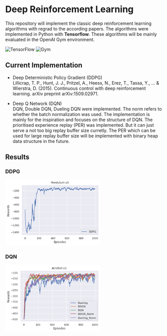 # Deep Reinforcement Learning

This repository will implement the classic deep reinforcement learning algorithms with regrad to the according papers. The algorithms were implemented in Python with **Tensorflow**. These algorithms will be mainly evaluated in the OpenAI Gym environment.

![TensorFlow](https://img.shields.io/badge/Tensorflow-v1.11.0-green) ![Gym](https://img.shields.io/badge/gym-v%200.17.3-yellow)


## Current Implementation
* Deep Deterministic Policy Gradient (DDPG)  
Lillicrap, T. P., Hunt, J. J., Pritzel, A., Heess, N., Erez, T., Tassa, Y., ... & Wierstra, D. (2015). Continuous control with deep reinforcement learning. arXiv preprint arXiv:1509.02971.

* Deep Q Network (DQN)  
DQN, Double DQN, Dueling DQN were implemented. The norm refers to whether the batch normalization was used.
The implementation is mainly for the inspiration and focuses on the structure of DQN. The prioritised experience replay (PER) was implemented. But it can just serve a not too big replay buffer size curretly. The PER which can be used for large replay buffer size will be implemented with binary heap data structure in the future.


## Results
### DDPG
<img width="300" src="https://github.com/Ricky-Zhu/Reinforcement_Learning/blob/master/images/ddpg.png"/>

### DQN
<img width="300" src="https://github.com/Ricky-Zhu/Reinforcement_Learning/blob/master/images/comparison_DQN.png"/>


